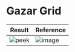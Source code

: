 # Gazar Grid


| Result | Reference |
| --- | --- |
| ![peek](https://user-images.githubusercontent.com/25614707/228327659-36014d45-fa88-420c-9667-c6cdb7a2fdd9.gif) | ![image](https://user-images.githubusercontent.com/85686319/228248732-d08e56c5-b9a4-438e-a680-ed2da6ec1e99.png) |

